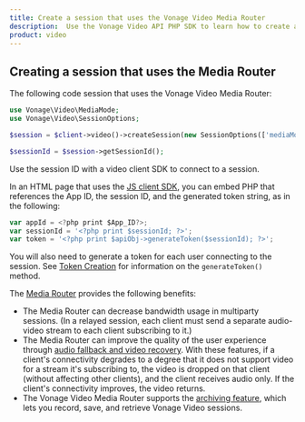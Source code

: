 ```yaml
---
title: Create a session that uses the Vonage Video Media Router
description:  Use the Vonage Video API PHP SDK to learn how to create a session. Sessions allow participants to use audio, video, and messaging functionality in your application.
product: video
---
```


## Creating a session that uses the Media Router

The following code session that uses the Vonage Video Media Router:

```php
use Vonage\Video\MediaMode;
use Vonage\Video\SessionOptions;

$session = $client->video()->createSession(new SessionOptions(['mediaMode' => MediaMode::ROUTED]));

$sessionId = $session->getSessionId();
```

Use the session ID with a video client SDK to connect to a session.

In an HTML page that uses the [JS client SDK](/video/client-sdks/web), you can embed PHP that references the App ID, the session ID, and the generated token string, as in the following:

```js
var appId = <?php print $App_ID?>;
var sessionId = '<?php print $sessionId; ?>';
var token = '<?php print $apiObj->generateToken($sessionId); ?>';
```

You will also need to generate a token for each user connecting to the session. See [Token Creation](/video/tutorials/create-token/introduction/php) for information on the `generateToken()` method.

The [Media Router](https://www.vonage.com/communications-apis/video/features) provides the following benefits:

* The Media Router can decrease bandwidth usage in multiparty sessions. (In a relayed session, each client must send a separate audio-video stream to each client subscribing to it.)
* The Media Router can improve the quality of the user experience through [audio fallback and video recovery](https://www.vonage.com/communications-apis/video/features). With these features, if a client's connectivity degrades to a degree that it does not support video for a stream it's subscribing to, the video is dropped on that client (without affecting other clients), and the client receives audio only. If the client's connectivity improves, the video returns.
* The Vonage Video Media Router supports the [archiving feature](http://localhost:3000/video/guides/archiving/overview), which lets you record, save, and retrieve Vonage Video sessions.
